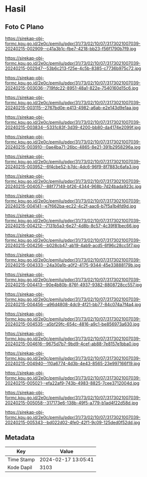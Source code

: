 # Hasil

## Foto C Plano

https://sirekap-obj-formc.kpu.go.id/2e0c/pemilu/pdpr/31/73/02/10/07/3173021007039-20240215-002909--c41a3b1c-fbe7-4218-bb23-f56f1790b7f9.jpg

https://sirekap-obj-formc.kpu.go.id/2e0c/pemilu/pdpr/31/73/02/10/07/3173021007039-20240215-002947--53b6c213-f25e-4c5b-8385-c7736b975c72.jpg

https://sirekap-obj-formc.kpu.go.id/2e0c/pemilu/pdpr/31/73/02/10/07/3173021007039-20240215-003036--719fdc22-8951-48a1-822e-7540160d15c6.jpg

https://sirekap-obj-formc.kpu.go.id/2e0c/pemilu/pdpr/31/73/02/10/07/3173021007039-20240215-003115--2767bd0e-e413-4982-a6ab-e2e143d9e1aa.jpg

https://sirekap-obj-formc.kpu.go.id/2e0c/pemilu/pdpr/31/73/02/10/07/3173021007039-20240215-003834--5331c83f-3d39-4200-bb80-da4174e2099f.jpg

https://sirekap-obj-formc.kpu.go.id/2e0c/pemilu/pdpr/31/73/02/10/07/3173021007039-20240215-003910--0ae4ba71-26bc-4865-8e21-391b2958296a.jpg

https://sirekap-obj-formc.kpu.go.id/2e0c/pemilu/pdpr/31/73/02/10/07/3173021007039-20240215-003952--6f4cbe52-b7dc-4dc6-96f9-8f7883c6afa3.jpg

https://sirekap-obj-formc.kpu.go.id/2e0c/pemilu/pdpr/31/73/02/10/07/3173021007039-20240215-004057--88f77149-bf26-4344-968b-7d24bada923c.jpg

https://sirekap-obj-formc.kpu.go.id/2e0c/pemilu/pdpr/31/73/02/10/07/3173021007039-20240215-004141--e7f662ba-ec22-4c2f-aac6-b7f5a1b4fd9d.jpg

https://sirekap-obj-formc.kpu.go.id/2e0c/pemilu/pdpr/31/73/02/10/07/3173021007039-20240215-004212--7131b5a3-6e27-4d8b-8c57-4c39f81bec66.jpg

https://sirekap-obj-formc.kpu.go.id/2e0c/pemilu/pdpr/31/73/02/10/07/3173021007039-20240215-004256--b028cb47-ab19-4ab9-acd5-6f96c28cc5f7.jpg

https://sirekap-obj-formc.kpu.go.id/2e0c/pemilu/pdpr/31/73/02/10/07/3173021007039-20240215-004333--24a30a1b-a0f2-4175-9344-45e33888179b.jpg

https://sirekap-obj-formc.kpu.go.id/2e0c/pemilu/pdpr/31/73/02/10/07/3173021007039-20240215-004413--90e4b80b-876f-4937-9382-8808728cc557.jpg

https://sirekap-obj-formc.kpu.go.id/2e0c/pemilu/pdpr/31/73/02/10/07/3173021007039-20240215-004456--a96d4808-4dc9-4f21-bb77-84c074a7f4a4.jpg

https://sirekap-obj-formc.kpu.go.id/2e0c/pemilu/pdpr/31/73/02/10/07/3173021007039-20240215-004535--a5bf29fc-654c-4816-a9c1-be856973a630.jpg

https://sirekap-obj-formc.kpu.go.id/2e0c/pemilu/pdpr/31/73/02/10/07/3173021007039-20240215-004616--9675d7b7-9bd9-4cef-ab88-7e8157e1bba0.jpg

https://sirekap-obj-formc.kpu.go.id/2e0c/pemilu/pdpr/31/73/02/10/07/3173021007039-20240215-004940--110a6774-4d3b-4e43-8565-23e997166f19.jpg

https://sirekap-obj-formc.kpu.go.id/2e0c/pemilu/pdpr/31/73/02/10/07/3173021007039-20240215-005021--efa22af9-743b-4983-8825-7cee3712004d.jpg

https://sirekap-obj-formc.kpu.go.id/2e0c/pemilu/pdpr/31/73/02/10/07/3173021007039-20240215-005058--317173e6-138b-49f5-a779-b1ad4f22d58d.jpg

https://sirekap-obj-formc.kpu.go.id/2e0c/pemilu/pdpr/31/73/02/10/07/3173021007039-20240215-005343--bd022d02-4fe0-42f1-9c09-125ded0f52dd.jpg


## Metadata

| Key        | Value               |
| ---------- | ------------------- |
| Time Stamp | 2024-02-17 13:05:41 |
| Kode Dapil | 3103                |



